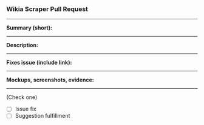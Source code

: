 ### Wikia Scraper Pull Request
---

**Summary (short):**

---
**Description:**

---
**Fixes issue (include link):**

---
**Mockups, screenshots, evidence:**

---

(Check one)
- [ ] Issue fix
- [ ] Suggestion fulfillment
